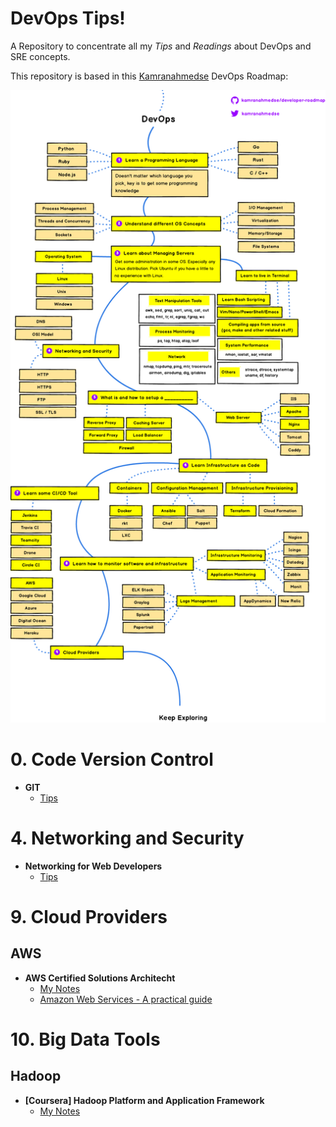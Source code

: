 # DevOps Tips!
A Repository to concentrate all my *Tips* and *Readings* about DevOps and SRE concepts.

This repository is based in this [Kamranahmedse](https://github.com/kamranahmedse) DevOps Roadmap:

<p align="center"><img src="images/devops.png" width="700px"></p>

# 0. Code Version Control

- **GIT**
  - [Tips](git.md)

#

# 4. Networking and Security

- **Networking for Web Developers**
  - [Tips](nfwd.md)

#

# 9. Cloud Providers

## **AWS**

- **AWS Certified Solutions Architecht**
  - [My Notes](acsa.md)
  - [Amazon Web Services - A practical guide](https://github.com/open-guides/og-aws)

#

# 10. Big Data Tools

## Hadoop

- **[Coursera] Hadoop Platform and Application Framework**
  - [My Notes](hpaf.md)
